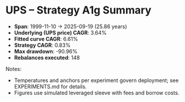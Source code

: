 # UPS – Strategy A1g Summary

- **Span**: 1999-11-10 → 2025-09-19 (25.86 years)
- **Underlying (UPS price) CAGR**: 3.64%
- **Fitted curve CAGR**: 6.61%
- **Strategy CAGR**: 0.83%
- **Max drawdown**: -90.96%
- **Rebalances executed**: 148

Notes:

- Temperatures and anchors per experiment govern deployment; see EXPERIMENTS.md for details.
- Figures use simulated leveraged sleeve with fees and borrow costs.
